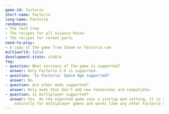```yaml
---
game-id: factorio
short-name: Factorio
long-name: Factorio
randomize:
- The tech tree
- The recipes for all Science Packs
- The recipes for rocket parts
need-to-play:
- A copy of the game from Steam or Factorio.com
multiworld: false
development-state: stable
faq:
- question: What versions of the game is supported?
  answer: Only Factorio 2.0 is supported.
- question: 'Is Factorio: Space Age supported?'
  answer: No.
- question: Are other mods supported?
  answer: Only mods that don't add new researches are compatible.
- question: Is multiplayer supported?
  answer: Yes. As the exported game uses a startup mod setting, it is synced 
    naturally for multiplayer games and works like any other Factorio mod.
---
```

